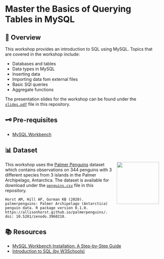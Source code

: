 # Master the Basics of Querying Tables in MySQL

## 📜 Overview
This workshop provides an introduction to SQL using MySQL. Topics that are covered in the workshop include:
- Databases and tables
- Data types in MySQL
- Inserting data
- Importing data fom external files
- Basic SQl queries 
- Aggregate functions

The presentation slides for the workshop can be found under the [`slides.pdf`](https://github.com/richardcsuwandi/sql-workshop/blob/main/slides.pdf) file in this repository.

## 🗝 Pre-requisites
- [MySQL Workbench](https://dev.mysql.com/downloads/workbench/)

## 📊 Dataset
<img src='https://allisonhorst.github.io/palmerpenguins/reference/figures/logo.png' align="right" height="138.5" />

This workshop uses the [Palmer Penguins](https://allisonhorst.github.io/palmerpenguins/) dataset which contains
observations on 344 penguins with 3 different species from 3 islands in the Palmer Archipelago, Antarctica.
The dataset is available for download under the [`penguins.csv`](https://github.com/richardcsuwandi/sql-workshop/blob/main/penguins.csv) file in this repository.  

```
Horst AM, Hill AP, Gorman KB (2020). palmerpenguins: Palmer Archipelago (Antarctica) penguin data. R package version 0.1.0. 
https://allisonhorst.github.io/palmerpenguins/. doi: 10.5281/zenodo.3960218.
```

## 📚 Resources
- [MySQL Workbench Installation: A Step-by-Step Guide](https://www.simplilearn.com/tutorials/mysql-tutorial/mysql-workbench-installation)
- [Introduction to SQL (by W3Schools)](https://www.w3schools.com/sql/sql_intro.asp)
